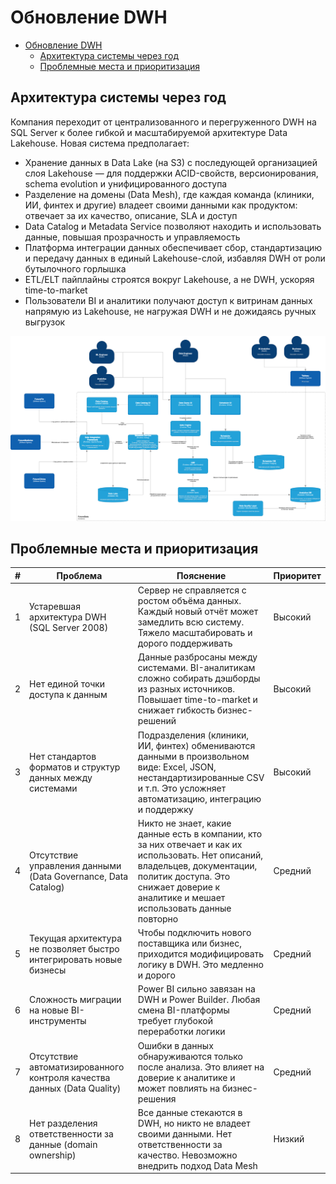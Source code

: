 # Обновление DWH
- [Обновление DWH](#обновление-dwh)
  - [Архитектура системы через год](#архитектура-системы-через-год)
  - [Проблемные места и приоритизация](#проблемные-места-и-приоритизация)

## Архитектура системы через год
Компания переходит от централизованного и перегруженного DWH на SQL Server к более гибкой и масштабируемой архитектуре Data Lakehouse. Новая система предполагает:
- Хранение данных в Data Lake (на S3) с последующей организацией слоя Lakehouse — для поддержки ACID-свойств, версионирования, schema evolution и унифицированного доступа
- Разделение на домены (Data Mesh), где каждая команда (клиники, ИИ, финтех и другие) владеет своими данными как продуктом: отвечает за их качество, описание, SLA и доступ
- Data Catalog и Metadata Service позволяют находить и использовать данные, повышая прозрачность и управляемость
- Платформа интеграции данных обеспечивает сбор, стандартизацию и передачу данных в единый Lakehouse-слой, избавляя DWH от роли бутылочного горлышка
- ETL/ELT пайплайны строятся вокруг Lakehouse, а не DWH, ускоряя time-to-market
- Пользователи BI и аналитики получают доступ к витринам данных напрямую из Lakehouse, не нагружая DWH и не дожидаясь ручных выгрузок

![](c4_data.drawio.png)


## Проблемные места и приоритизация


| #  | Проблема                                                                 | Пояснение                                                                                                                                         | Приоритет |
|----|--------------------------------------------------------------------------|----------------------------------------------------------------------------------------------------------------------------------------------------------------------------------|-----------|
| 1  | Устаревшая архитектура DWH (SQL Server 2008)                             | Сервер не справляется с ростом объёма данных. Каждый новый отчёт может замедлить всю систему. Тяжело масштабировать и дорого поддерживать                                    | Высокий |
| 2  | Нет единой точки доступа к данным                                        | Данные разбросаны между системами. BI-аналитикам сложно собирать дэшборды из разных источников. Повышает time-to-market и снижает гибкость бизнес-решений                     | Высокий |
| 3  | Нет стандартов форматов и структур данных между системами               | Подразделения (клиники, ИИ, финтех) обмениваются данными в произвольном виде: Excel, JSON, нестандартизированные CSV и т.п. Это усложняет автоматизацию, интеграцию и поддержку | Высокий |
| 4  | Отсутствие управления данными (Data Governance, Data Catalog)           | Никто не знает, какие данные есть в компании, кто за них отвечает и как их использовать. Нет описаний, владельцев, документации, политик доступа. Это снижает доверие к аналитике и мешает использовать данные повторно | Средний |
| 5  | Текущая архитектура не позволяет быстро интегрировать новые бизнесы     | Чтобы подключить нового поставщика или бизнес, приходится модифицировать логику в DWH. Это медленно и дорого                                                                 | Средний |
| 6  | Сложность миграции на новые BI-инструменты                               | Power BI сильно завязан на DWH и Power Builder. Любая смена BI-платформы требует глубокой переработки логики                                                                  | Средний |
| 7  | Отсутствие автоматизированного контроля качества данных (Data Quality)  | Ошибки в данных обнаруживаются только после анализа. Это влияет на доверие к аналитике и может повлиять на бизнес-решения                                                    | Средний |
| 8  | Нет разделения ответственности за данные (domain ownership)             | Все данные стекаются в DWH, но никто не владеет своими данными. Нет ответственности за качество. Невозможно внедрить подход Data Mesh                                       | Низкий |